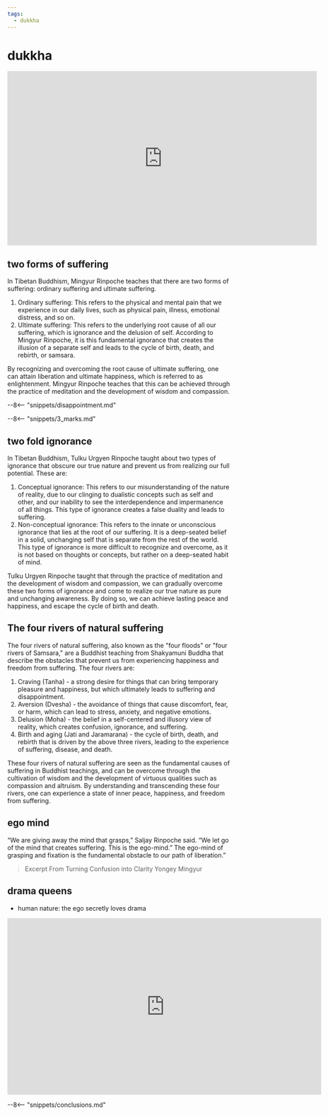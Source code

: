 ```yaml
---
tags:
  - dukkha  
---
```

# dukkha

<iframe width="700" height="394" src="https://www.youtube.com/embed/qni8LKMGXTo" title="Two Forms of Suffering" frameborder="0" allow="accelerometer; autoplay; clipboard-write; encrypted-media; gyroscope; picture-in-picture; web-share" allowfullscreen></iframe>

## two forms of suffering

In Tibetan Buddhism, Mingyur Rinpoche teaches that there are two forms of suffering: ordinary suffering and ultimate suffering.

1. Ordinary suffering: This refers to the physical and mental pain that we experience in our daily lives, such as physical pain, illness, emotional distress, and so on.
1. Ultimate suffering: This refers to the underlying root cause of all our suffering, which is ignorance and the delusion of self. According to Mingyur Rinpoche, it is this fundamental ignorance that creates the illusion of a separate self and leads to the cycle of birth, death, and rebirth, or samsara.

By recognizing and overcoming the root cause of ultimate suffering, one can attain liberation and ultimate happiness, which is referred to as enlightenment. Mingyur Rinpoche teaches that this can be achieved through the practice of meditation and the development of wisdom and compassion.

--8<-- "snippets/disappointment.md"

--8<-- "snippets/3_marks.md"

## two fold ignorance

In Tibetan Buddhism, Tulku Urgyen Rinpoche taught about two types of ignorance that obscure our true nature and prevent us from realizing our full potential. These are:

1. Conceptual ignorance: This refers to our misunderstanding of the nature of reality, due to our clinging to dualistic concepts such as self and other, and our inability to see the interdependence and impermanence of all things. This type of ignorance creates a false duality and leads to suffering.
1. Non-conceptual ignorance: This refers to the innate or unconscious ignorance that lies at the root of our suffering. It is a deep-seated belief in a solid, unchanging self that is separate from the rest of the world. This type of ignorance is more difficult to recognize and overcome, as it is not based on thoughts or concepts, but rather on a deep-seated habit of mind.

Tulku Urgyen Rinpoche taught that through the practice of meditation and the development of wisdom and compassion, we can gradually overcome these two forms of ignorance and come to realize our true nature as pure and unchanging awareness. By doing so, we can achieve lasting peace and happiness, and escape the cycle of birth and death.

## The four rivers of natural suffering

The four rivers of natural suffering, also known as the "four floods" or "four rivers of Samsara," are a Buddhist teaching from Shakyamuni Buddha that describe the obstacles that prevent us from experiencing happiness and freedom from suffering. The four rivers are:

1. Craving (Tanha) - a strong desire for things that can bring temporary pleasure and happiness, but which ultimately leads to suffering and disappointment.
1. Aversion (Dvesha) - the avoidance of things that cause discomfort, fear, or harm, which can lead to stress, anxiety, and negative emotions.
1. Delusion (Moha) - the belief in a self-centered and illusory view of reality, which creates confusion, ignorance, and suffering.
1. Birth and aging (Jati and Jaramarana) - the cycle of birth, death, and rebirth that is driven by the above three rivers, leading to the experience of suffering, disease, and death.

These four rivers of natural suffering are seen as the fundamental causes of suffering in Buddhist teachings, and can be overcome through the cultivation of wisdom and the development of virtuous qualities such as compassion and altruism. By understanding and transcending these four rivers, one can experience a state of inner peace, happiness, and freedom from suffering.

## ego mind

“We are giving away the mind that grasps,” Saljay Rinpoche said. “We let go of the mind that creates suffering. This is the ego-mind.”
The ego-mind of grasping and fixation is the fundamental obstacle to our path of liberation.”

> Excerpt From Turning Confusion into Clarity Yongey Mingyur

## drama queens

- human nature: the ego secretly loves drama

<iframe width="710" height="399" src="https://www.youtube.com/embed/GOGru_4z1Vc" title="Kurt Vonnegut, Shape of Stories (subtitulos castellano)" frameborder="0" allow="accelerometer; autoplay; clipboard-write; encrypted-media; gyroscope; picture-in-picture; web-share" allowfullscreen></iframe>

--8<-- "snippets/conclusions.md"
